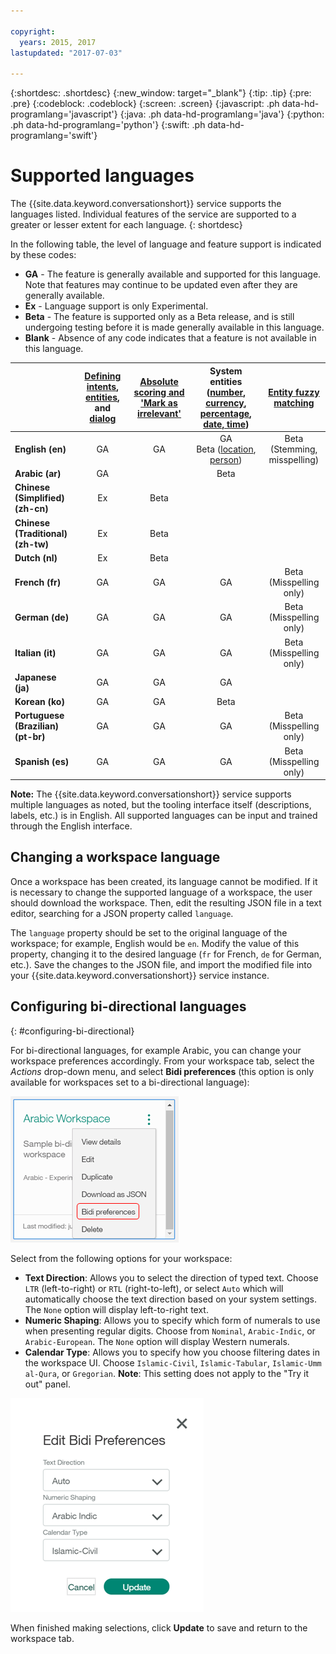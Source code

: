 ```yaml
---

copyright:
  years: 2015, 2017
lastupdated: "2017-07-03"

---
```


{:shortdesc: .shortdesc}
{:new_window: target="_blank"}
{:tip: .tip}
{:pre: .pre}
{:codeblock: .codeblock}
{:screen: .screen}
{:javascript: .ph data-hd-programlang='javascript'}
{:java: .ph data-hd-programlang='java'}
{:python: .ph data-hd-programlang='python'}
{:swift: .ph data-hd-programlang='swift'}

# Supported languages
The {{site.data.keyword.conversationshort}} service supports the languages listed. Individual features of the service are supported to a greater or lesser extent for each language.
{: shortdesc}

In the following table, the level of language and feature support is indicated by these codes:

- **GA** - The feature is generally available and supported for this language. Note that features may continue to be updated even after they are generally available.
- **Ex** - Language support is only Experimental.
- **Beta** - The feature is supported only as a Beta release, and is still undergoing testing before it is made generally available in this language.
- **Blank** - Absence of any code indicates that a feature is not available in this language.

|                  | **[Defining intents](intents.html)**, **[entities](entities.html)**, and **[dialog](dialog-build.html)** | **[Absolute scoring and 'Mark as irrelevant'](intents.html#mark-irrelevant)** | **System entities ([number](system-entities.html#sys-number), [currency](system-entities.html#sys-currency), [percentage](system-entities.html#sys-percentage), [date, time](system-entities.html#sys-datetime))** | **[Entity fuzzy matching](entities.html#fuzzy-matching)** |
|:---|:---:|:---:|:---:|:---:|
| **English (en)**                   | GA | GA | GA </br> Beta ([location](system-entities.html#sys-location), [person](system-entities.html#sys-person)) | Beta (Stemming, misspelling) |
| **Arabic (ar)**                    | GA |  | Beta |  |
| **Chinese (Simplified) (zh-cn)**   | Ex | Beta |  |  |
| **Chinese (Traditional) (zh-tw)**  | Ex | Beta |  |  |
| **Dutch (nl)**                     | Ex | Beta |  |  |
| **French (fr)**                    | GA | GA | GA | Beta (Misspelling only) |
| **German (de)**                    | GA | GA | GA | Beta (Misspelling only) |
| **Italian (it)**                   | GA | GA | GA | Beta (Misspelling only) |
| **Japanese (ja)**                  | GA | GA | GA |  |
| **Korean (ko)**                    | GA | GA | Beta |  |
| **Portuguese (Brazilian) (pt-br)** | GA | GA | GA | Beta (Misspelling only) |
| **Spanish (es)**                   | GA | GA | GA | Beta (Misspelling only) ||

**Note:** The {{site.data.keyword.conversationshort}} service supports multiple languages as noted, but the tooling interface itself (descriptions, labels, etc.) is in English. All supported languages can be input and trained through the English interface.

## Changing a workspace language

Once a workspace has been created, its language cannot be modified. If it is necessary to change the supported language of a workspace, the user should download the workspace. Then, edit the resulting JSON file in a text editor, searching for a JSON property called `language`.

The `language` property should be set to the original language of the workspace; for example, English would be `en`. Modify the value of this property, changing it to the desired language (`fr` for French, `de` for German, etc.). Save the changes to the JSON file, and import the modified file into your {{site.data.keyword.conversationshort}} service instance.

## Configuring bi-directional languages
{: #configuring-bi-directional}

For bi-directional languages, for example Arabic, you can change your workspace preferences accordingly. From your workspace tab, select the *Actions* drop-down menu, and select **Bidi preferences** (this option is only available for workspaces set to a bi-directional language):

![Bidi preferences](images/bidi_prefs.png)

Select from the following options for your workspace:

- **Text Direction**: Allows you to select the direction of typed text. Choose `LTR` (left-to-right) or `RTL` (right-to-left), or select `Auto` which will automatically choose the text direction based on your system settings. The `None` option will display left-to-right text.
- **Numeric Shaping**: Allows you to specify which form of numerals to use when presenting regular digits. Choose from `Nominal`, `Arabic-Indic`, or `Arabic-European`. The `None` option will display Western numerals.
- **Calendar Type**: Allows you to specify how you choose filtering dates in the workspace UI. Choose `Islamic-Civil`, `Islamic-Tabular`, `Islamic-Umm al-Qura`, or `Gregorian`. **Note**: This setting does not apply to the "Try it out" panel.

![Bidi options](images/bidi_opts.png)

When finished making selections, click **Update** to save and return to the workspace tab.
